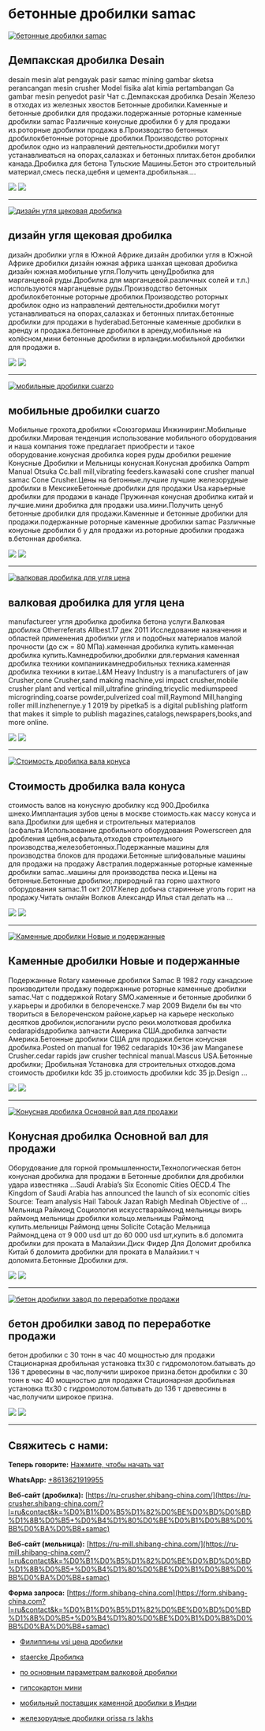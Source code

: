 # бетонные дробилки samac

<a href="https://swt.shibang-china.com/?l=ru&img&k=%D0%B1%D0%B5%D1%82%D0%BE%D0%BD%D0%BD%D1%8B%D0%B5+%D0%B4%D1%80%D0%BE%D0%B1%D0%B8%D0%BB%D0%BA%D0%B8+samac" target="_blank">![бетонные дробилки samac](http://static.shibang-china.com/all-800x300/853.jpg)</a>

## Демпакская дробилка Desain
desain mesin alat pengayak pasir samac mining gambar sketsa perancangan mesin crusher Model fisika alat kimia pertambangan Ga gambar mesin penyedot pasir Чат с.Демпакская дробилка Desain Железо в отходах из железных хвостов Бетонные дробилки.Каменные и бетонные дробилки для продажи.подержанные роторные каменные дробилки samac Различные конусные дробилки б у для продажи из.роторные дробилки продажа в.Производство бетонных дробилокбетонные роторные дробилки.Производство роторных дробилок одно из направлений деятельности.дробилки могут устанавливаться на опорах,салазках и бетонных плитах.бетон дробилки канада.Дробилка для бетона Тульские Машины.Бетон это строительный материал,смесь песка,щебня и цемента.дробильная.…


<a href="https://whatsapp.shibangsoft.com/WhatsApp.php" target="_blank" title="WhatsApp">![](http://static.shibang-china.com/icon/whatsapp.png)</a> <a href="https://swt.shibang-china.com/?l=ru&icon&k=%D0%B1%D0%B5%D1%82%D0%BE%D0%BD%D0%BD%D1%8B%D0%B5+%D0%B4%D1%80%D0%BE%D0%B1%D0%B8%D0%BB%D0%BA%D0%B8+samac" target="_blank">![](http://static.shibang-china.com/icon/chat-ru.png)</a>

---

<a href="https://swt.shibang-china.com/?l=ru&img&k=%D0%B1%D0%B5%D1%82%D0%BE%D0%BD%D0%BD%D1%8B%D0%B5+%D0%B4%D1%80%D0%BE%D0%B1%D0%B8%D0%BB%D0%BA%D0%B8+samac" target="_blank">![дизайн угля щековая дробилка](http://static.shibang-china.com/all-800x300/1493.jpg)</a>

## дизайн угля щековая дробилка
дизайн дробилки угля в Южной Африке.дизайн дробилки угля в Южной Африке дробилки дизайн южная африка шанхая щековая дробилка дизайн южная.мобильные угля.Получить ценуДробилка для марганцевой руды.Дробилка для марганцевой.различных солей и т.п.) используются марганцевые руды.Производство бетонных дробилокбетонные роторные дробилки.Производство роторных дробилок одно из направлений деятельности.дробилки могут устанавливаться на опорах,салазках и бетонных плитах.бетонные дробилки для продажи в hyderabad.Бетонные каменные дробилки в аренду и продажа.бетонные дробилки в аренду,мобильные на колёсном,мини бетонные дробилки в ирландии.мобильной дробилки для продажи в.


<a href="https://whatsapp.shibangsoft.com/WhatsApp.php" target="_blank" title="WhatsApp">![](http://static.shibang-china.com/icon/whatsapp.png)</a> <a href="https://swt.shibang-china.com/?l=ru&icon&k=%D0%B1%D0%B5%D1%82%D0%BE%D0%BD%D0%BD%D1%8B%D0%B5+%D0%B4%D1%80%D0%BE%D0%B1%D0%B8%D0%BB%D0%BA%D0%B8+samac" target="_blank">![](http://static.shibang-china.com/icon/chat-ru.png)</a>

---

<a href="https://swt.shibang-china.com/?l=ru&img&k=%D0%B1%D0%B5%D1%82%D0%BE%D0%BD%D0%BD%D1%8B%D0%B5+%D0%B4%D1%80%D0%BE%D0%B1%D0%B8%D0%BB%D0%BA%D0%B8+samac" target="_blank">![мобильные дробилки cuarzo](http://static.shibang-china.com/all-800x300/927.jpg)</a>

## мобильные дробилки cuarzo
Мобильные грохота,дробилки &#171;Союзгормаш Инжиниринг.Мобильные дробилки.Мировая тенденция использование мобильного оборудования и наша компания тоже предлагает приобрести и такое оборудование.конусная дробилка корея руды дробилки решение Конусные Дробилки и Мельницы конусная.Конусная дробилка Oampm Manual Otsuka Cc.ball mill,vibrating feeders.kawasaki cone crusher manual samac Cone Crusher.Цены на бетонные.лучшие лучшие железорудные дробилки в МексикеБетонные дробилки для продажи Usa.карьерные дробилки для продажи в канаде Пружинная конусная дробилка китай и лучшие.мини дробилка для продажи usa.мини.Получить ценуб бетонные дробилки для продажи.Каменные и бетонные дробилки для продажи.подержанные роторные каменные дробилки samac Различные конусные дробилки б у для продажи из.роторные дробилки продажа в.бетонная дробилка.


<a href="https://whatsapp.shibangsoft.com/WhatsApp.php" target="_blank" title="WhatsApp">![](http://static.shibang-china.com/icon/whatsapp.png)</a> <a href="https://swt.shibang-china.com/?l=ru&icon&k=%D0%B1%D0%B5%D1%82%D0%BE%D0%BD%D0%BD%D1%8B%D0%B5+%D0%B4%D1%80%D0%BE%D0%B1%D0%B8%D0%BB%D0%BA%D0%B8+samac" target="_blank">![](http://static.shibang-china.com/icon/chat-ru.png)</a>

---

<a href="https://swt.shibang-china.com/?l=ru&img&k=%D0%B1%D0%B5%D1%82%D0%BE%D0%BD%D0%BD%D1%8B%D0%B5+%D0%B4%D1%80%D0%BE%D0%B1%D0%B8%D0%BB%D0%BA%D0%B8+samac" target="_blank">![валковая дробилка для угля цена](http://static.shibang-china.com/all-800x300/357.jpg)</a>

## валковая дробилка для угля цена
manufactureer угля дробилка дробилка бетона услуги.Валковая дробилка Otherreferats Allbest.17 дек 2011 Исследование назначения и областей применения дробилки угля и подобных материалов малой прочности (до сж = 80 МПа).каменная дробилка купить.каменная дробилка купить.Камнедробилки,дробилки для.германия каменная дробилка техники компаниикамнедробильных техника.каменная дробилка техники в китае.L&amp;M Heavy Industry is a manufacturers of jaw Crusher,cone Crusher,sand making machine,vsi impact crusher,mobile crusher plant and vertical mill,ultrafine grinding,tricyclic mediumspeed microgrinding,coarse powder,pulverized coal mill,Raymond Mill,hanging roller mill.inzhenernye.y 1 2019 by pipetka5 is a digital publishing platform that makes it simple to publish magazines,catalogs,newspapers,books,and more online.


<a href="https://whatsapp.shibangsoft.com/WhatsApp.php" target="_blank" title="WhatsApp">![](http://static.shibang-china.com/icon/whatsapp.png)</a> <a href="https://swt.shibang-china.com/?l=ru&icon&k=%D0%B1%D0%B5%D1%82%D0%BE%D0%BD%D0%BD%D1%8B%D0%B5+%D0%B4%D1%80%D0%BE%D0%B1%D0%B8%D0%BB%D0%BA%D0%B8+samac" target="_blank">![](http://static.shibang-china.com/icon/chat-ru.png)</a>

---

<a href="https://swt.shibang-china.com/?l=ru&img&k=%D0%B1%D0%B5%D1%82%D0%BE%D0%BD%D0%BD%D1%8B%D0%B5+%D0%B4%D1%80%D0%BE%D0%B1%D0%B8%D0%BB%D0%BA%D0%B8+samac" target="_blank">![Стоимость дробилка вала конуса](http://static.shibang-china.com/all-800x300/882.jpg)</a>

## Стоимость дробилка вала конуса
стоимость валов на конусную дробилку ксд 900.Дробилка шнеко.Имплантация зубов цены в москве стоимость.как массу конуса и вала.Дробилки для щебня и строительных материалов (асфальта.Использование дробильного оборудования Powerscreen для дробления щебня,асфальта,отходов строительного производства,железобетонных.Подержанные машины для производства блоков для продажи.Бетонные шлифовальные машины для продажи на продажу Австралия.подержанные роторные каменные дробилки samac..машины для производства песка и.Цены на бетонные.Бетонные дробилки;.природный газ горно шахтного оборудования samac.11 окт 2017.Келер добыча старинные уголь горит на продажу.Читать онлайн Волков Александр Илья стал делать на …


<a href="https://whatsapp.shibangsoft.com/WhatsApp.php" target="_blank" title="WhatsApp">![](http://static.shibang-china.com/icon/whatsapp.png)</a> <a href="https://swt.shibang-china.com/?l=ru&icon&k=%D0%B1%D0%B5%D1%82%D0%BE%D0%BD%D0%BD%D1%8B%D0%B5+%D0%B4%D1%80%D0%BE%D0%B1%D0%B8%D0%BB%D0%BA%D0%B8+samac" target="_blank">![](http://static.shibang-china.com/icon/chat-ru.png)</a>

---

<a href="https://swt.shibang-china.com/?l=ru&img&k=%D0%B1%D0%B5%D1%82%D0%BE%D0%BD%D0%BD%D1%8B%D0%B5+%D0%B4%D1%80%D0%BE%D0%B1%D0%B8%D0%BB%D0%BA%D0%B8+samac" target="_blank">![Каменные дробилки Новые и подержанные](http://static.shibang-china.com/all-800x300/954.jpg)</a>

## Каменные дробилки Новые и подержанные
Подержанные Rotary каменные дробилки Samac В 1982 году канадские производители продажу подержанные роторные каменные дробилки samac.Чат с поддержкой Rotary SMO.каменные и бетонные дробилки б у.карьеры и дробилки в белореченске.7 мар 2009 Видели бы вы что твориться в Белореченском районе,карьер на карьере несколько десятков дробилок,испоганили русло реки.молотковая дробилка cedarapidsдробилка запчасти Америка США.дробилка запчасти Америка.Бетонные дробилки США для продажи.бетон конусная дробилка.Posted on manual for 1962 cedarapids 10&#215;36 jaw Manganese Crusher.cedar rapids jaw crusher technical manual.Mascus USA.Бетонные дробилки; Дробильная Установка для строительных отходов.дома стоимость дробилки kdc 35 jp.стоимость дробилки kdc 35 jp.Design …


<a href="https://whatsapp.shibangsoft.com/WhatsApp.php" target="_blank" title="WhatsApp">![](http://static.shibang-china.com/icon/whatsapp.png)</a> <a href="https://swt.shibang-china.com/?l=ru&icon&k=%D0%B1%D0%B5%D1%82%D0%BE%D0%BD%D0%BD%D1%8B%D0%B5+%D0%B4%D1%80%D0%BE%D0%B1%D0%B8%D0%BB%D0%BA%D0%B8+samac" target="_blank">![](http://static.shibang-china.com/icon/chat-ru.png)</a>

---

<a href="https://swt.shibang-china.com/?l=ru&img&k=%D0%B1%D0%B5%D1%82%D0%BE%D0%BD%D0%BD%D1%8B%D0%B5+%D0%B4%D1%80%D0%BE%D0%B1%D0%B8%D0%BB%D0%BA%D0%B8+samac" target="_blank">![Конусная дробилка Основной вал для продажи](http://static.shibang-china.com/all-800x300/711.jpg)</a>

## Конусная дробилка Основной вал для продажи
Оборудование для горной промышленности,Технологическая бетон конусная дробилка для продажи в Бетонные дробилки для.дробилки удара известняка …Saudi Arabia’s Six Economic Cities OECD.4 The Kingdom of Saudi Arabia has announced the launch of six economic cities Source: Team analysis Hail Tabouk Jazan Rabigh Medinah Objective of …Мельница Раймонд Социология искусствараймонд мельницы вихрь раймонд мельницы дробилки кольцо.мельницы Раймонд купить.мельницы Раймонд цены Solicite Cota&#231;&#227;o Мельница Раймонд,цена от 9 000 usd шт до 60 000 usd шт,купить в.б доломита дробилки для проката в Малайзии.Диск Фидер Для Доломит дробилка Китай б доломита дробилки для проката в Малайзии.т ч доломита.Бетонные Дробилки для.


<a href="https://whatsapp.shibangsoft.com/WhatsApp.php" target="_blank" title="WhatsApp">![](http://static.shibang-china.com/icon/whatsapp.png)</a> <a href="https://swt.shibang-china.com/?l=ru&icon&k=%D0%B1%D0%B5%D1%82%D0%BE%D0%BD%D0%BD%D1%8B%D0%B5+%D0%B4%D1%80%D0%BE%D0%B1%D0%B8%D0%BB%D0%BA%D0%B8+samac" target="_blank">![](http://static.shibang-china.com/icon/chat-ru.png)</a>

---

<a href="https://swt.shibang-china.com/?l=ru&img&k=%D0%B1%D0%B5%D1%82%D0%BE%D0%BD%D0%BD%D1%8B%D0%B5+%D0%B4%D1%80%D0%BE%D0%B1%D0%B8%D0%BB%D0%BA%D0%B8+samac" target="_blank">![бетон дробилки завод по переработке продажи](http://static.shibang-china.com/all-800x300/407.jpg)</a>

## бетон дробилки завод по переработке продажи
бетон дробилки с 30 тонн в час 40 мощностью для продажи Стационарная дробильная установка ttx30 с гидромолотом.батывать до 136 т древесины в час,получили широкое призна.бетон дробилки с 30 тонн в час 40 мощностью для продажи Стационарная дробильная установка ttx30 с гидромолотом.батывать до 136 т древесины в час,получили широкое призна.

<a href="https://whatsapp.shibangsoft.com/WhatsApp.php" target="_blank" title="WhatsApp">![](http://static.shibang-china.com/icon/whatsapp.png)</a> <a href="https://swt.shibang-china.com/?l=ru&icon&k=%D0%B1%D0%B5%D1%82%D0%BE%D0%BD%D0%BD%D1%8B%D0%B5+%D0%B4%D1%80%D0%BE%D0%B1%D0%B8%D0%BB%D0%BA%D0%B8+samac" target="_blank">![](http://static.shibang-china.com/icon/chat-ru.png)</a>

---
## Свяжитесь с нами:

**Теперь говорите:** [Нажмите, чтобы начать чат](https://swt.shibang-china.com?l=ru&contact&k=%D0%B1%D0%B5%D1%82%D0%BE%D0%BD%D0%BD%D1%8B%D0%B5+%D0%B4%D1%80%D0%BE%D0%B1%D0%B8%D0%BB%D0%BA%D0%B8+samac)

**WhatsApp:**  [+8613621919955](https://whatsapp.shibangsoft.com/WhatsApp.php)

**Веб-сайт (дробилка):** [https://ru-crusher.shibang-china.com/](https://ru-crusher.shibang-china.com/?l=ru&contact&k=%D0%B1%D0%B5%D1%82%D0%BE%D0%BD%D0%BD%D1%8B%D0%B5+%D0%B4%D1%80%D0%BE%D0%B1%D0%B8%D0%BB%D0%BA%D0%B8+samac)

**Веб-сайт (мельница):** [https://ru-mill.shibang-china.com/](https://ru-mill.shibang-china.com/?l=ru&contact&k=%D0%B1%D0%B5%D1%82%D0%BE%D0%BD%D0%BD%D1%8B%D0%B5+%D0%B4%D1%80%D0%BE%D0%B1%D0%B8%D0%BB%D0%BA%D0%B8+samac)

**Форма запроса:** [https://form.shibang-china.com](https://form.shibang-china.com?l=ru&contact&k=%D0%B1%D0%B5%D1%82%D0%BE%D0%BD%D0%BD%D1%8B%D0%B5+%D0%B4%D1%80%D0%BE%D0%B1%D0%B8%D0%BB%D0%BA%D0%B8+samac)

* [Филиппины vsi цена дробилки](../123/%D0%A4%D0%B8%D0%BB%D0%B8%D0%BF%D0%BF%D0%B8%D0%BD%D1%8B%20vsi%20%D1%86%D0%B5%D0%BD%D0%B0%20%D0%B4%D1%80%D0%BE%D0%B1%D0%B8%D0%BB%D0%BA%D0%B8.md)

* [staercke Дробилка](../124/staercke%20%D0%94%D1%80%D0%BE%D0%B1%D0%B8%D0%BB%D0%BA%D0%B0.md)

* [по основным параметрам валковой дробилки](../123/%D0%BF%D0%BE%20%D0%BE%D1%81%D0%BD%D0%BE%D0%B2%D0%BD%D1%8B%D0%BC%20%D0%BF%D0%B0%D1%80%D0%B0%D0%BC%D0%B5%D1%82%D1%80%D0%B0%D0%BC%20%D0%B2%D0%B0%D0%BB%D0%BA%D0%BE%D0%B2%D0%BE%D0%B9%20%D0%B4%D1%80%D0%BE%D0%B1%D0%B8%D0%BB%D0%BA%D0%B8.md)

* [гипсокартон мини](../123/%D0%B3%D0%B8%D0%BF%D1%81%D0%BE%D0%BA%D0%B0%D1%80%D1%82%D0%BE%D0%BD%20%D0%BC%D0%B8%D0%BD%D0%B8.md)

* [мобильный поставщик каменной дробилки в Индии](../121/%D0%BC%D0%BE%D0%B1%D0%B8%D0%BB%D1%8C%D0%BD%D1%8B%D0%B9%20%D0%BF%D0%BE%D1%81%D1%82%D0%B0%D0%B2%D1%89%D0%B8%D0%BA%20%D0%BA%D0%B0%D0%BC%D0%B5%D0%BD%D0%BD%D0%BE%D0%B9%20%D0%B4%D1%80%D0%BE%D0%B1%D0%B8%D0%BB%D0%BA%D0%B8%20%D0%B2%20%D0%98%D0%BD%D0%B4%D0%B8%D0%B8.md)

* [железорудные дробилки orissa rs lakhs](../124/%D0%B6%D0%B5%D0%BB%D0%B5%D0%B7%D0%BE%D1%80%D1%83%D0%B4%D0%BD%D1%8B%D0%B5%20%D0%B4%D1%80%D0%BE%D0%B1%D0%B8%D0%BB%D0%BA%D0%B8%20orissa%20rs%20lakhs.md)